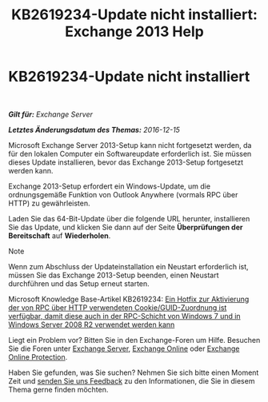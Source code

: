 ﻿---
title: 'KB2619234-Update nicht installiert: Exchange 2013 Help'
TOCTitle: KB2619234-Update nicht installiert
ms:assetid: d6734ca6-e443-4367-9eb7-0308aa87b9ff
ms:mtpsurl: https://technet.microsoft.com/de-de/library/ms.exch.setupreadiness.win7rpchttpassoccookieguidupdatenotinstalled(v=EXCHG.150)
ms:contentKeyID: 50476815
ms.date: 04/24/2018
mtps_version: v=EXCHG.150
ms.translationtype: HT
---

# KB2619234-Update nicht installiert

 

_**Gilt für:** Exchange Server_

_**Letztes Änderungsdatum des Themas:** 2016-12-15_

Microsoft Exchange Server 2013-Setup kann nicht fortgesetzt werden, da für den lokalen Computer ein Softwareupdate erforderlich ist. Sie müssen dieses Update installieren, bevor das Exchange 2013-Setup fortgesetzt werden kann.

Exchange 2013-Setup erfordert ein Windows-Update, um die ordnungsgemäße Funktion von Outlook Anywhere (vormals RPC über HTTP) zu gewährleisten.

Laden Sie das 64-Bit-Update über die folgende URL herunter, installieren Sie das Update, und klicken Sie dann auf der Seite **Überprüfungen der Bereitschaft** auf **Wiederholen**.


> [!NOTE]
> Wenn zum Abschluss der Updateinstallation ein Neustart erforderlich ist, müssen Sie das Exchange 2013-Setup beenden, einen Neustart durchführen und das Setup erneut starten.



Microsoft Knowledge Base-Artikel KB2619234: [Ein Hotfix zur Aktivierung der von RPC über HTTP verwendeten Cookie/GUID-Zuordnung ist verfügbar, damit diese auch in der RPC-Schicht von Windows 7 und in Windows Server 2008 R2 verwendet werden kann](https://go.microsoft.com/fwlink/?linkid=3052%26kbid=2619234)

Liegt ein Problem vor? Bitten Sie in den Exchange-Foren um Hilfe. Besuchen Sie die Foren unter [Exchange Server](https://go.microsoft.com/fwlink/p/?linkid=60612), [Exchange Online](https://go.microsoft.com/fwlink/p/?linkid=267542) oder [Exchange Online Protection](https://go.microsoft.com/fwlink/p/?linkid=285351).

Haben Sie gefunden, was Sie suchen? Nehmen Sie sich bitte einen Moment Zeit und [senden Sie uns Feedback](mailto:exsetuphelpfeedback@microsoft.com?subject=exchange%202013%20setup%20help%20feedbac) zu den Informationen, die Sie in diesem Thema gerne finden möchten.

